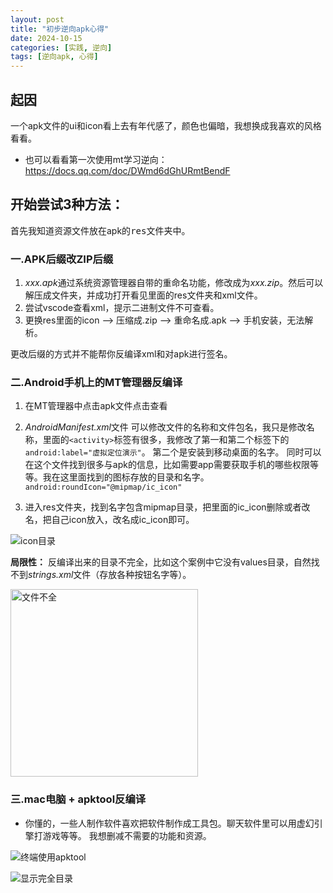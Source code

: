 ```yaml
---
layout: post
title: "初步逆向apk心得"
date: 2024-10-15
categories: [实践, 逆向]
tags: [逆向apk, 心得]
---
```


## 起因

一个apk文件的ui和icon看上去有年代感了，颜色也偏暗，我想换成我喜欢的风格看看。
- 也可以看看第一次使用mt学习逆向：https://docs.qq.com/doc/DWmd6dGhURmtBendF

## 开始尝试3种方法：

首先我知道资源文件放在apk的<kbd>res</kbd>文件夹中。

### 一.APK后缀改ZIP后缀
1. *xxx.apk*通过系统资源管理器自带的重命名功能，修改成为*xxx.zip*。然后可以解压成文件夹，并成功打开看见里面的res文件夹和xml文件。
2. 尝试vscode查看xml，提示二进制文件不可查看。
3. 更换res里面的icon --> 压缩成.zip --> 重命名成.apk --> 手机安装，无法解析。

更改后缀的方式并不能帮你反编译xml和对apk进行签名。

### 二.Android手机上的MT管理器反编译

1. 在MT管理器中点击apk文件点击<kbd>查看</kbd>

2. *AndroidManifest.xml*文件
可以修改文件的名称和文件包名，我只是修改名称，里面的`<activity>`标签有很多，我修改了第一和第二个标签下的
`android:label="虚拟定位演示"`。
第二个是安装到移动桌面的名字。
同时可以在这个文件找到很多与apk的信息，比如需要app需要获取手机的哪些权限等等。我在这里面找到的图标存放的目录和名字。
`android:roundIcon="@mipmap/ic_icon"`

3. 进入res文件夹，找到名字包含mipmap目录，把里面的ic_icon删除或者改名，把自己icon放入，改名成ic_icon即可。

![icon目录](https://s21.ax1x.com/2024/10/18/pAUsVMT.png)

**局限性：**
反编译出来的目录不完全，比如这个案例中它没有values目录，自然找不到*strings.xml*文件（存放各种按钮名字等）。

<img src="https://s21.ax1x.com/2024/10/18/pAUsZsU.jpg" alt="文件不全" width="300" />



### 三.mac电脑 + apktool反编译
- 你懂的，一些人制作软件喜欢把软件制作成工具包。聊天软件里可以用虚幻引擎打游戏等等。
我想删减不需要的功能和资源。

![终端使用apktool](https://s21.ax1x.com/2024/10/18/pAUseLF.png)

![显示完全目录](https://s21.ax1x.com/2024/10/18/pAUsnZ4.png)






